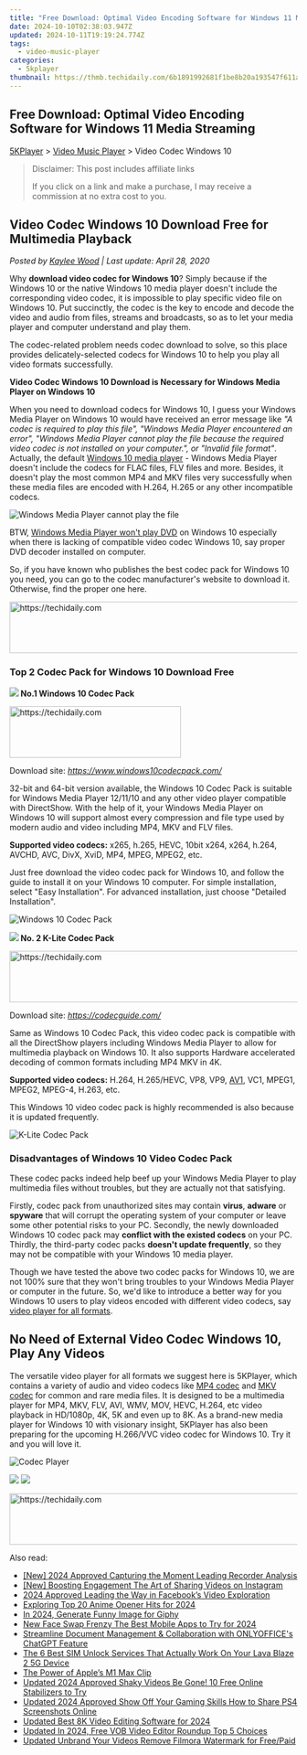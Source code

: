 ```yaml
---
title: "Free Download: Optimal Video Encoding Software for Windows 11 Media Streaming"
date: 2024-10-10T02:38:03.947Z
updated: 2024-10-11T19:19:24.774Z
tags:
  - video-music-player
categories:
  - 5kplayer
thumbnail: https://thmb.techidaily.com/6b1891992681f1be8b20a193547f611a2de266588bbed170087f473de1cb604a.jpg
---
```


## Free Download: Optimal Video Encoding Software for Windows 11 Media Streaming

[5KPlayer](https://tools.techidaily.com/5kplayer/products/) \> [Video Music Player](https://tools.techidaily.com/5kplayer/video-music-player/) \> Video Codec Windows 10

>  Disclaimer: This post includes affiliate links
>
>  If you click on a link and make a purchase, I may receive a commission at no extra cost to you.
>

## Video Codec Windows 10 Download Free for Multimedia Playback

 _Posted by [Kaylee Wood](https://www.quora.com/profile/Amanda-Hu-21) | Last update: April 28, 2020_

Why **download video codec for Windows 10**? Simply because if the Windows 10 or the native Windows 10 media player doesn't include the corresponding video codec, it is impossible to play specific video file on Windows 10\. Put succinctly, the codec is the key to encode and decode the video and audio from files, streams and broadcasts, so as to let your media player and computer understand and play them.

The codec-related problem needs codec download to solve, so this place provides delicately-selected codecs for Windows 10 to help you play all video formats successfully.

**Video Codec Windows 10 Download is Necessary for Windows Media Player on Windows 10**

When you need to download codecs for Windows 10, I guess your Windows Media Player on Windows 10 would have received an error message like _"A codec is required to play this file", "Windows Media Player encountered an error", "Windows Media Player cannot play the file because the required video codec is not installed on your computer.", or "Invalid file format"_. Actually, the default [Windows 10 media player](https://tools.techidaily.com/5kplayer/video-music-player/) \- Windows Media Player doesn't include the codecs for FLAC files, FLV files and more. Besides, it doesn't play the most common MP4 and MKV files very successfully when these media files are encoded with H.264, H.265 or any other incompatible codecs.

![Windows Media Player cannot play the file](https://www.5kplayer.com/video-music-player/img/wmp-cannot-play-file.jpg) 

BTW, [Windows Media Player won't play DVD](https://tools.techidaily.com/5kplayer/video-music-player/) on Windows 10 especially when there is lacking of compatible video codec Windows 10, say proper DVD decoder installed on computer.

So, if you have known who publishes the best codec pack for Windows 10 you need, you can go to the codec manufacturer's website to download it. Otherwise, find the proper one here.

<!-- affiliate ads begin -->
<a href="https://aligracehair.sjv.io/c/5597632/1884002/19272" target="_top" id="1884002">
  <img src="//a.impactradius-go.com/display-ad/19272-1884002" border="0" alt="https://techidaily.com" width="728" height="90"/>
</a>
<img height="0" width="0" src="https://aligracehair.sjv.io/i/5597632/1884002/19272" style="position:absolute;visibility:hidden;" border="0" />
<!-- affiliate ads end -->

### Top 2 Codec Pack for Windows 10 Download Free

**![](https://www.5kplayer.com/video-music-player/../seoimg/1.png) No.1 Windows 10 Codec Pack**

<!-- affiliate ads begin -->
<a href="https://aligracehair.sjv.io/c/5597632/2036481/19272" target="_top" id="2036481">
  <img src="//a.impactradius-go.com/display-ad/19272-2036481" border="0" alt="https://techidaily.com" width="300" height="90"/>
</a>
<img height="0" width="0" src="https://aligracehair.sjv.io/i/5597632/2036481/19272" style="position:absolute;visibility:hidden;" border="0" />
<!-- affiliate ads end -->

Download site: _https://www.windows10codecpack.com/_

32-bit and 64-bit version available, the Windows 10 Codec Pack is suitable for Windows Media Player 12/11/10 and any other video player compatible with DirectShow. With the help of it, your Windows Media Player on Windows 10 will support almost every compression and file type used by modern audio and video including MP4, MKV and FLV files.

**Supported video codecs:** x265, h.265, HEVC, 10bit x264, x264, h.264, AVCHD, AVC, DivX, XviD, MP4, MPEG, MPEG2, etc.

Just free download the video codec pack for Windows 10, and follow the guide to install it on your Windows 10 computer. For simple installation, select "Easy Installation". For advanced installation, just choose "Detailed Installation".

![Windows 10 Codec Pack](https://www.5kplayer.com/video-music-player/img/windows-10-codec-pack.jpg) 

**![](https://www.5kplayer.com/video-music-player/../seoimg/2.png) No. 2 K-Lite Codec Pack**

<!-- affiliate ads begin -->
<a href="https://wigfever.sjv.io/c/5597632/2014854/22899" target="_top" id="2014854">
  <img src="//a.impactradius-go.com/display-ad/22899-2014854" border="0" alt="https://techidaily.com" width="728" height="90"/>
</a>
<img height="0" width="0" src="https://wigfever.sjv.io/i/5597632/2014854/22899" style="position:absolute;visibility:hidden;" border="0" />
<!-- affiliate ads end -->

Download site: _https://codecguide.com/_

Same as Windows 10 Codec Pack, this video codec pack is compatible with all the DirectShow players including Windows Media Player to allow for multimedia playback on Windows 10\. It also supports Hardware accelerated decoding of common formats including MP4 MKV in 4K.

**Supported video codecs:** H.264, H.265/HEVC, VP8, VP9, [AV1](https://tools.techidaily.com/5kplayer/video-music-player/), VC1, MPEG1, MPEG2, MPEG-4, H.263, etc.

This Windows 10 video codec pack is highly recommended is also because it is updated frequently.

![K-Lite Codec Pack](https://www.5kplayer.com/video-music-player/img/k-lite-codec-pack.jpg) 

### Disadvantages of Windows 10 Video Codec Pack

These codec packs indeed help beef up your Windows Media Player to play multimedia files without troubles, but they are actually not that satisfying. 

Firstly, codec pack from unauthorized sites may contain **virus**, **adware** or **spyware** that will corrupt the operating system of your computer or leave some other potential risks to your PC. Secondly, the newly downloaded Windows 10 codec pack may **conflict with the existed codecs** on your PC. Thirdly, the third-party codec packs **doesn't update frequently**, so they may not be compatible with your Windows 10 media player. 

Though we have tested the above two codec packs for Windows 10, we are not 100% sure that they won't bring troubles to your Windows Media Player or computer in the future. So, we'd like to introduce a better way for you Windows 10 users to play videos encoded with different video codecs, say [video player for all formats](https://tools.techidaily.com/5kplayer/video-music-player/). 

## No Need of External Video Codec Windows 10, Play Any Videos

The versatile video player for all formats we suggest here is 5KPlayer, which contains a variety of audio and video codecs like [MP4 codec](https://tools.techidaily.com/5kplayer/video-music-player/) and [MKV codec](https://tools.techidaily.com/5kplayer/video-music-player/) for common and rare media files. It is designed to be a multimedia player for MP4, MKV, FLV, AVI, WMV, MOV, HEVC, H.264, etc video playback in HD/1080p, 4K, 5K and even up to 8K. As a brand-new media player for Windows 10 with visionary insight, 5KPlayer has also been preparing for the upcoming H.266/VVC video codec for Windows 10\. Try it and you will love it.

![Codec Player](https://www.5kplayer.com/video-music-player/img/5kplayer-ver-dlna.jpg) 

[![](https://www.5kplayer.com/video-music-player/../button/freedownwhitewin.png)](https://tools.techidaily.com/5kplayer/products/) [![](https://www.5kplayer.com/video-music-player/../button/freedownbackmac.png)](https://tools.techidaily.com/5kplayer/products/)

<!-- affiliate ads begin -->
<a href="https://ephamedtechinc.pxf.io/c/5597632/2137221/26400" target="_top" id="2137221">
  <img src="//a.impactradius-go.com/display-ad/26400-2137221" border="0" alt="https://techidaily.com" width="728" height="90"/>
</a>
<img height="0" width="0" src="https://ephamedtechinc.pxf.io/i/5597632/2137221/26400" style="position:absolute;visibility:hidden;" border="0" />
<!-- affiliate ads end -->

<ins class="adsbygoogle"
     style="display:block"
     data-ad-format="autorelaxed"
     data-ad-client="ca-pub-7571918770474297"
     data-ad-slot="1223367746"></ins>

<ins class="adsbygoogle"
     style="display:block"
     data-ad-client="ca-pub-7571918770474297"
     data-ad-slot="8358498916"
     data-ad-format="auto"
     data-full-width-responsive="true"></ins>

<span class="atpl-alsoreadstyle">Also read:</span>
<div><ul>
<li><a href="https://desktop-recording.techidaily.com/new-2024-approved-capturing-the-moment-leading-recorder-analysis/"><u>[New] 2024 Approved Capturing the Moment Leading Recorder Analysis</u></a></li>
<li><a href="https://facebook-videos.techidaily.com/new-boosting-engagement-the-art-of-sharing-videos-on-instagram/"><u>[New] Boosting Engagement The Art of Sharing Videos on Instagram</u></a></li>
<li><a href="https://facebook-video-content.techidaily.com/2024-approved-leading-the-way-in-facebooks-video-exploration/"><u>2024 Approved Leading the Way in Facebook’s Video Exploration</u></a></li>
<li><a href="https://some-knowledge.techidaily.com/exploring-top-20-anime-opener-hits-for-2024/"><u>Exploring Top 20 Anime Opener Hits for 2024</u></a></li>
<li><a href="https://some-knowledge.techidaily.com/in-2024-generate-funny-image-for-giphy/"><u>In 2024, Generate Funny Image for Giphy</u></a></li>
<li><a href="https://video-ai-editor.techidaily.com/new-face-swap-frenzy-the-best-mobile-apps-to-try-for-2024/"><u>New Face Swap Frenzy The Best Mobile Apps to Try for 2024</u></a></li>
<li><a href="https://tech-revival.techidaily.com/streamline-document-management-and-collaboration-with-onlyoffices-chatgpt-feature/"><u>Streamline Document Management & Collaboration with ONLYOFFICE's ChatGPT Feature</u></a></li>
<li><a href="https://sim-unlock.techidaily.com/the-6-best-sim-unlock-services-that-actually-work-on-your-lava-blaze-2-5g-device-by-drfone-android/"><u>The 6 Best SIM Unlock Services That Actually Work On Your Lava Blaze 2 5G Device</u></a></li>
<li><a href="https://extra-information.techidaily.com/the-power-of-apples-m1-max-clip/"><u>The Power of Apple’s M1 Max Clip</u></a></li>
<li><a href="https://video-ai-editor.techidaily.com/updated-2024-approved-shaky-videos-be-gone-10-free-online-stabilizers-to-try/"><u>Updated 2024 Approved Shaky Videos Be Gone! 10 Free Online Stabilizers to Try</u></a></li>
<li><a href="https://video-ai-editor.techidaily.com/updated-2024-approved-show-off-your-gaming-skills-how-to-share-ps4-screenshots-online/"><u>Updated 2024 Approved Show Off Your Gaming Skills How to Share PS4 Screenshots Online</u></a></li>
<li><a href="https://video-ai-editor.techidaily.com/updated-best-8k-video-editing-software-for-2024/"><u>Updated Best 8K Video Editing Software for 2024</u></a></li>
<li><a href="https://video-ai-editor.techidaily.com/updated-in-2024-free-vob-video-editor-roundup-top-5-choices/"><u>Updated In 2024, Free VOB Video Editor Roundup Top 5 Choices</u></a></li>
<li><a href="https://video-ai-editor.techidaily.com/updated-unbrand-your-videos-remove-filmora-watermark-for-freepaid/"><u>Updated Unbrand Your Videos Remove Filmora Watermark for Free/Paid</u></a></li>
</ul></div>

